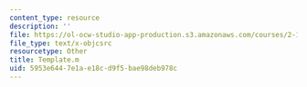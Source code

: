 ```yaml
---
content_type: resource
description: ''
file: https://ol-ocw-studio-app-production.s3.amazonaws.com/courses/2-14-analysis-and-design-of-feedback-control-systems-spring-2014/5953e6447e1ae18cd9f5bae98deb978c_Template.m
file_type: text/x-objcsrc
resourcetype: Other
title: Template.m
uid: 5953e644-7e1a-e18c-d9f5-bae98deb978c
---
```

